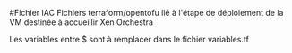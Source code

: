 #Fichier IAC Fichiers terraform/opentofu lié à l'étape de déploiement de la VM destinée à accueillir Xen Orchestra

Les variables entre $ sont à remplacer dans le fichier variables.tf